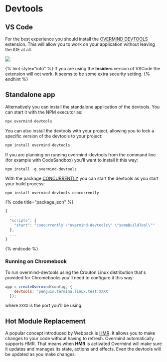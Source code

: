 # Devtools

## VS Code

For the best experience you should install the [OVERMIND DEVTOOLS](https://marketplace.visualstudio.com/items?itemName=christianalfoni.overmind-devtools-vscode) extension. This will allow you to work on your application without leaving the IDE at all.

![](../.gitbook/assets/amazing_devtools.png)

{% hint style="info" %}
If you are using the **Insiders** version of VSCode the extension will not work. It seems to be some extra security setting.
{% endhint %}

## Standalone app

Alternatively you can install the standalone application of the devtools. You can start it with the NPM executor as:

```javascript
npx overmind-devtools
```

You can also install the devtools with your project, allowing you to lock a specific version of the devtools to your project:

```javascript
npm install overmind-devtools
```

If you are planning on running overmind-devtools from the command line (for example with CodeSandbox) you'll want to install it this way:

```javascript
npm install -g overmind-devtools
```

With the package [CONCURRENTLY](https://www.npmjs.com/package/concurrently) you can start the devtools as you start your build process:

```text
npm install overmind-devtools concurrently
```

{% code title="package.json" %}
```javascript
{
  ...
  "scripts": {
    "start": "concurrently \"overmind-devtools\" \"someBuildTool\""
  },
  ...
}
```
{% endcode %}

### Running on Chromebook
To run overmind-devtools using the Crouton Linux distribution that's provided for Chromebooks you'll need to configure it this way:

```javascript
app = createOvermind(config, {
    devtools: 'penguin.termina.linux.test:XXXX'
  });
```

where `XXXX` is the port you'll be using.

## Hot Module Replacement

A popular concept introduced by Webpack is [HMR](https://webpack.js.org/concepts/hot-module-replacement/). It allows you to make changes to your code without having to refresh. Overmind automatically supports HMR. That means when **HMR** is activated Overmind will make sure it updates and manages its state, actions and effects. Even the devtools will be updated as you make changes.

